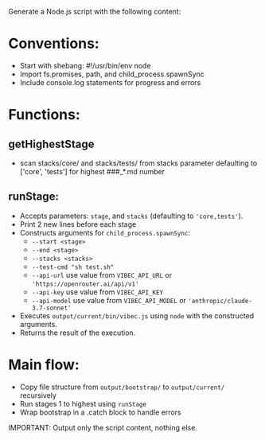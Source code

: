Generate a Node.js script with the following content:

# Conventions:
- Start with shebang: #!/usr/bin/env node
- Import fs.promises, path, and child_process.spawnSync
- Include console.log statements for progress and errors

# Functions:

## getHighestStage
  - scan stacks/core/ and stacks/tests/ from stacks parameter defaulting to ['core', 'tests'] for highest ###_*.md number
## runStage:
  - Accepts parameters: `stage`, and `stacks` (defaulting to `'core,tests'`).
  - Print 2 new lines before each stage
  - Constructs arguments for `child_process.spawnSync`:
    - `--start <stage>`
    - `--end <stage>`
    - `--stacks <stacks>`
    - `--test-cmd "sh test.sh"`
    - `--api-url` use value from `VIBEC_API_URL` or `'https://openrouter.ai/api/v1'`
    - `--api-key` use value from `VIBEC_API_KEY`
    - `--api-model` use value from `VIBEC_API_MODEL` or `'anthropic/claude-3.7-sonnet'`
  - Executes `output/current/bin/vibec.js` using `node` with the constructed arguments.
  - Returns the result of the execution.

# Main flow:
  - Copy file structure from `output/bootstrap/` to `output/current/` recursively
  - Run stages 1 to highest using `runStage`
  - Wrap bootstrap in a .catch block to handle errors


IMPORTANT: Output only the script content, nothing else.


